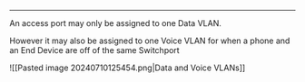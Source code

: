 
---
An access port may only be assigned to one Data VLAN.

However it may also be assigned to one Voice VLAN for when a phone and an End Device are off of the same Switchport

![[Pasted image 20240710125454.png|Data and Voice VLANs]]
